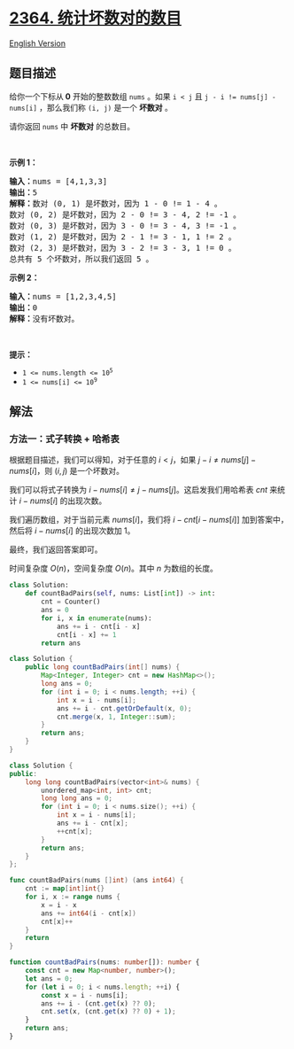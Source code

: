 # [2364. 统计坏数对的数目](https://leetcode.cn/problems/count-number-of-bad-pairs)

[English Version](/solution/2300-2399/2364.Count%20Number%20of%20Bad%20Pairs/README_EN.md)

## 题目描述

<!-- 这里写题目描述 -->

<p>给你一个下标从<strong>&nbsp;0</strong>&nbsp;开始的整数数组&nbsp;<code>nums</code>&nbsp;。如果 <code>i &lt; j</code>&nbsp;且&nbsp;<code>j - i != nums[j] - nums[i]</code>&nbsp;，那么我们称&nbsp;<code>(i, j)</code>&nbsp;是一个 <strong>坏</strong><strong>数对</strong>&nbsp;。</p>

<p>请你返回 <code>nums</code>&nbsp;中 <strong>坏数对</strong>&nbsp;的总数目。</p>

<p>&nbsp;</p>

<p><strong>示例 1：</strong></p>

<pre><b>输入：</b>nums = [4,1,3,3]
<b>输出：</b>5
<b>解释：</b>数对 (0, 1) 是坏数对，因为 1 - 0 != 1 - 4 。
数对 (0, 2) 是坏数对，因为 2 - 0 != 3 - 4, 2 != -1 。
数对 (0, 3) 是坏数对，因为 3 - 0 != 3 - 4, 3 != -1 。
数对 (1, 2) 是坏数对，因为 2 - 1 != 3 - 1, 1 != 2 。
数对 (2, 3) 是坏数对，因为 3 - 2 != 3 - 3, 1 != 0 。
总共有 5 个坏数对，所以我们返回 5 。
</pre>

<p><strong>示例 2：</strong></p>

<pre><b>输入：</b>nums = [1,2,3,4,5]
<b>输出：</b>0
<strong>解释：</strong>没有坏数对。
</pre>

<p>&nbsp;</p>

<p><strong>提示：</strong></p>

<ul>
	<li><code>1 &lt;= nums.length &lt;= 10<sup>5</sup></code></li>
	<li><code>1 &lt;= nums[i] &lt;= 10<sup>9</sup></code></li>
</ul>

## 解法

### 方法一：式子转换 + 哈希表

根据题目描述，我们可以得知，对于任意的 $i \lt j$，如果 $j - i \neq nums[j] - nums[i]$，则 $(i, j)$ 是一个坏数对。

我们可以将式子转换为 $i - nums[i] \neq j - nums[j]$。这启发我们用哈希表 $cnt$ 来统计 $i - nums[i]$ 的出现次数。

我们遍历数组，对于当前元素 $nums[i]$，我们将 $i - cnt[i - nums[i]]$ 加到答案中，然后将 $i - nums[i]$ 的出现次数加 $1$。

最终，我们返回答案即可。

时间复杂度 $O(n)$，空间复杂度 $O(n)$。其中 $n$ 为数组的长度。

<!-- tabs:start -->

```python
class Solution:
    def countBadPairs(self, nums: List[int]) -> int:
        cnt = Counter()
        ans = 0
        for i, x in enumerate(nums):
            ans += i - cnt[i - x]
            cnt[i - x] += 1
        return ans
```

```java
class Solution {
    public long countBadPairs(int[] nums) {
        Map<Integer, Integer> cnt = new HashMap<>();
        long ans = 0;
        for (int i = 0; i < nums.length; ++i) {
            int x = i - nums[i];
            ans += i - cnt.getOrDefault(x, 0);
            cnt.merge(x, 1, Integer::sum);
        }
        return ans;
    }
}
```

```cpp
class Solution {
public:
    long long countBadPairs(vector<int>& nums) {
        unordered_map<int, int> cnt;
        long long ans = 0;
        for (int i = 0; i < nums.size(); ++i) {
            int x = i - nums[i];
            ans += i - cnt[x];
            ++cnt[x];
        }
        return ans;
    }
};
```

```go
func countBadPairs(nums []int) (ans int64) {
	cnt := map[int]int{}
	for i, x := range nums {
		x = i - x
		ans += int64(i - cnt[x])
		cnt[x]++
	}
	return
}
```

```ts
function countBadPairs(nums: number[]): number {
    const cnt = new Map<number, number>();
    let ans = 0;
    for (let i = 0; i < nums.length; ++i) {
        const x = i - nums[i];
        ans += i - (cnt.get(x) ?? 0);
        cnt.set(x, (cnt.get(x) ?? 0) + 1);
    }
    return ans;
}
```

<!-- tabs:end -->

<!-- end -->
